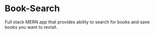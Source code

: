 # Book-Search
Full stack MERN app that provides ability to search for books and save books you want to revisit.
